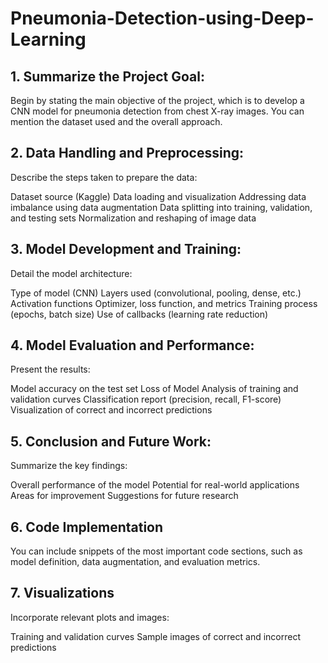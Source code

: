 # Pneumonia-Detection-using-Deep-Learning

## 1. Summarize the Project Goal:

Begin by stating the main objective of the project, which is to develop a CNN model for pneumonia detection from chest X-ray images. You can mention the dataset used and the overall approach.

## 2. Data Handling and Preprocessing:

Describe the steps taken to prepare the data:

Dataset source (Kaggle)
Data loading and visualization
Addressing data imbalance using data augmentation
Data splitting into training, validation, and testing sets
Normalization and reshaping of image data
## 3. Model Development and Training:

Detail the model architecture:

Type of model (CNN)
Layers used (convolutional, pooling, dense, etc.)
Activation functions
Optimizer, loss function, and metrics
Training process (epochs, batch size)
Use of callbacks (learning rate reduction)
## 4. Model Evaluation and Performance:

Present the results:

Model accuracy on the test set
Loss of Model
Analysis of training and validation curves
Classification report (precision, recall, F1-score)
Visualization of correct and incorrect predictions
## 5. Conclusion and Future Work:

 Summarize the key findings:

Overall performance of the model
Potential for real-world applications
Areas for improvement
Suggestions for future research
## 6. Code Implementation

You can include snippets of the most important code sections, such as model definition, data augmentation, and evaluation metrics.

## 7. Visualizations

Incorporate relevant plots and images:

Training and validation curves
Sample images of correct and incorrect predictions
